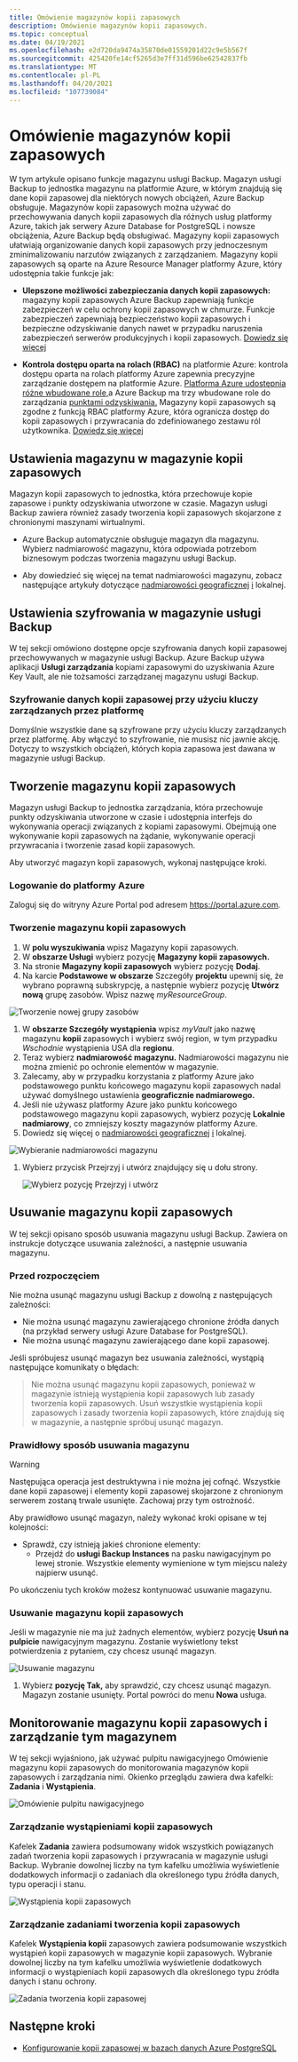 ```yaml
---
title: Omówienie magazynów kopii zapasowych
description: Omówienie magazynów kopii zapasowych.
ms.topic: conceptual
ms.date: 04/19/2021
ms.openlocfilehash: e2d720da9474a35870de01559201d22c9e5b567f
ms.sourcegitcommit: 425420fe14cf5265d3e7ff31d596be62542837fb
ms.translationtype: MT
ms.contentlocale: pl-PL
ms.lasthandoff: 04/20/2021
ms.locfileid: "107739084"
---
```

# <a name="backup-vaults-overview"></a>Omówienie magazynów kopii zapasowych

W tym artykule opisano funkcje magazynu usługi Backup. Magazyn usługi Backup to jednostka magazynu na platformie Azure, w którym znajdują się dane kopii zapasowej dla niektórych nowych obciążeń, Azure Backup obsługuje. Magazynów kopii zapasowych można używać do przechowywania danych kopii zapasowych dla różnych usług platformy Azure, takich jak serwery Azure Database for PostgreSQL i nowsze obciążenia, Azure Backup będą obsługiwać. Magazyny kopii zapasowych ułatwiają organizowanie danych kopii zapasowych przy jednoczesnym zminimalizowaniu narzutów związanych z zarządzaniem. Magazyny kopii zapasowych są oparte na Azure Resource Manager platformy Azure, który udostępnia takie funkcje jak:

- **Ulepszone możliwości zabezpieczania danych kopii zapasowych:** magazyny kopii zapasowych Azure Backup zapewniają funkcje zabezpieczeń w celu ochrony kopii zapasowych w chmurze. Funkcje zabezpieczeń zapewniają bezpieczeństwo kopii zapasowych i bezpieczne odzyskiwanie danych nawet w przypadku naruszenia zabezpieczeń serwerów produkcyjnych i kopii zapasowych. [Dowiedz się więcej](backup-azure-security-feature.md)

- **Kontrola dostępu oparta na rolach (RBAC)** na platformie Azure: kontrola dostępu oparta na rolach platformy Azure zapewnia precyzyjne zarządzanie dostępem na platformie Azure. [Platforma Azure udostępnia różne wbudowane role,](../role-based-access-control/built-in-roles.md)a Azure Backup ma trzy wbudowane role do zarządzania [punktami odzyskiwania.](backup-rbac-rs-vault.md) Magazyny kopii zapasowych są zgodne z funkcją RBAC platformy Azure, która ogranicza dostęp do kopii zapasowych i przywracania do zdefiniowanego zestawu ról użytkownika. [Dowiedz się więcej](backup-rbac-rs-vault.md)

## <a name="storage-settings-in-the-backup-vault"></a>Ustawienia magazynu w magazynie kopii zapasowych

Magazyn kopii zapasowych to jednostka, która przechowuje kopie zapasowe i punkty odzyskiwania utworzone w czasie. Magazyn usługi Backup zawiera również zasady tworzenia kopii zapasowych skojarzone z chronionymi maszynami wirtualnymi.

- Azure Backup automatycznie obsługuje magazyn dla magazynu. Wybierz nadmiarowość magazynu, która odpowiada potrzebom biznesowym podczas tworzenia magazynu usługi Backup.

- Aby dowiedzieć się więcej na temat nadmiarowości magazynu, zobacz następujące artykuły dotyczące [nadmiarowości geograficznej](../storage/common/storage-redundancy.md#geo-redundant-storage) [i](../storage/common/storage-redundancy.md#locally-redundant-storage) lokalnej.

## <a name="encryption-settings-in-the-backup-vault"></a>Ustawienia szyfrowania w magazynie usługi Backup

W tej sekcji omówiono dostępne opcje szyfrowania danych kopii zapasowej przechowywanych w magazynie usługi Backup. Azure Backup używa aplikacji **Usługi zarządzania** kopiami zapasowymi do uzyskiwania Azure Key Vault, ale nie tożsamości zarządzanej magazynu usługi Backup.


### <a name="encryption-of-backup-data-using-platform-managed-keys"></a>Szyfrowanie danych kopii zapasowej przy użyciu kluczy zarządzanych przez platformę

Domyślnie wszystkie dane są szyfrowane przy użyciu kluczy zarządzanych przez platformę. Aby włączyć to szyfrowanie, nie musisz nic jawnie akcję. Dotyczy to wszystkich obciążeń, których kopia zapasowa jest dawana w magazynie usługi Backup.

## <a name="create-a-backup-vault"></a>Tworzenie magazynu kopii zapasowych

Magazyn usługi Backup to jednostka zarządzania, która przechowuje punkty odzyskiwania utworzone w czasie i udostępnia interfejs do wykonywania operacji związanych z kopiami zapasowymi. Obejmują one wykonywanie kopii zapasowych na żądanie, wykonywanie operacji przywracania i tworzenie zasad kopii zapasowych.

Aby utworzyć magazyn kopii zapasowych, wykonaj następujące kroki.

### <a name="sign-in-to-azure"></a>Logowanie do platformy Azure

Zaloguj się do witryny Azure Portal pod adresem <https://portal.azure.com>.

### <a name="create-backup-vault"></a>Tworzenie magazynu kopii zapasowych

1. W **polu wyszukiwania** wpisz Magazyny kopii zapasowych.
1. W **obszarze Usługi** wybierz pozycję **Magazyny kopii zapasowych.**
1. Na stronie **Magazyny kopii zapasowych** wybierz pozycję **Dodaj**.
1. Na karcie **Podstawowe w obszarze** Szczegóły **projektu** upewnij się, że wybrano poprawną subskrypcję, a następnie wybierz pozycję **Utwórz nową** grupę zasobów. Wpisz nazwę *myResourceGroup*.

  ![Tworzenie nowej grupy zasobów](./media/backup-vault-overview/new-resource-group.png)

1. W **obszarze Szczegóły wystąpienia** wpisz *myVault* jako nazwę magazynu **kopii** zapasowych i wybierz swój region, w tym przypadku *Wschodnie* wystąpienia USA dla **regionu**.
1. Teraz wybierz **nadmiarowość magazynu.** Nadmiarowości magazynu nie można zmienić po ochronie elementów w magazynie.
1. Zalecamy, aby w przypadku korzystania z platformy Azure jako podstawowego punktu końcowego magazynu kopii zapasowych nadal używać domyślnego ustawienia **geograficznie nadmiarowego.**
1. Jeśli nie używasz platformy Azure jako punktu końcowego podstawowego magazynu kopii zapasowych, wybierz pozycję **Lokalnie nadmiarowy**, co zmniejszy koszty magazynów platformy Azure.
1. Dowiedz się więcej o [nadmiarowości geograficznej](../storage/common/storage-redundancy.md#geo-redundant-storage) [i](../storage/common/storage-redundancy.md#locally-redundant-storage) lokalnej.

  ![Wybieranie nadmiarowości magazynu](./media/backup-vault-overview/storage-redundancy.png)

1. Wybierz przycisk Przejrzyj i utwórz znajdujący się u dołu strony.

    ![Wybierz pozycję Przejrzyj i utwórz](./media/backup-vault-overview/review-and-create.png)

## <a name="delete-a-backup-vault"></a>Usuwanie magazynu kopii zapasowych

W tej sekcji opisano sposób usuwania magazynu usługi Backup. Zawiera on instrukcje dotyczące usuwania zależności, a następnie usuwania magazynu.

### <a name="before-you-start"></a>Przed rozpoczęciem

Nie można usunąć magazynu usługi Backup z dowolną z następujących zależności:

- Nie można usunąć magazynu zawierającego chronione źródła danych (na przykład serwery usługi Azure Database for PostgreSQL).
- Nie można usunąć magazynu zawierającego dane kopii zapasowej.

Jeśli spróbujesz usunąć magazyn bez usuwania zależności, wystąpią następujące komunikaty o błędach:

>Nie można usunąć magazynu kopii zapasowych, ponieważ w magazynie istnieją wystąpienia kopii zapasowych lub zasady tworzenia kopii zapasowych. Usuń wszystkie wystąpienia kopii zapasowych i zasady tworzenia kopii zapasowych, które znajdują się w magazynie, a następnie spróbuj usunąć magazyn.

### <a name="proper-way-to-delete-a-vault"></a>Prawidłowy sposób usuwania magazynu

>[!WARNING]
Następująca operacja jest destruktywna i nie można jej cofnąć. Wszystkie dane kopii zapasowej i elementy kopii zapasowej skojarzone z chronionym serwerem zostaną trwale usunięte. Zachowaj przy tym ostrożność.

Aby prawidłowo usunąć magazyn, należy wykonać kroki opisane w tej kolejności:

- Sprawdź, czy istnieją jakieś chronione elementy:
  - Przejdź do **usługi Backup Instances** na pasku nawigacyjnym po lewej stronie. Wszystkie elementy wymienione w tym miejscu należy najpierw usunąć.

Po ukończeniu tych kroków możesz kontynuować usuwanie magazynu.

### <a name="delete-the-backup-vault"></a>Usuwanie magazynu kopii zapasowych

Jeśli w magazynie nie ma już żadnych elementów, wybierz pozycję **Usuń na pulpicie** nawigacyjnym magazynu. Zostanie wyświetlony tekst potwierdzenia z pytaniem, czy chcesz usunąć magazyn.

![Usuwanie magazynu](./media/backup-vault-overview/delete-vault.png)

1. Wybierz **pozycję Tak,** aby sprawdzić, czy chcesz usunąć magazyn. Magazyn zostanie usunięty. Portal powróci do menu **Nowa** usługa.

## <a name="monitor-and-manage-the-backup-vault"></a>Monitorowanie magazynu kopii zapasowych i zarządzanie tym magazynem

W tej sekcji wyjaśniono,  jak używać pulpitu nawigacyjnego Omówienie magazynu kopii zapasowych do monitorowania magazynów kopii zapasowych i zarządzania nimi. Okienko przeglądu zawiera dwa kafelki: **Zadania** i **Wystąpienia**.

![Omówienie pulpitu nawigacyjnego](./media/backup-vault-overview/overview-dashboard.png)

### <a name="manage-backup-instances"></a>Zarządzanie wystąpieniami kopii zapasowych

Kafelek **Zadania** zawiera podsumowany widok wszystkich powiązanych zadań tworzenia kopii zapasowych i przywracania w magazynie usługi Backup. Wybranie dowolnej liczby na tym kafelku umożliwia wyświetlenie dodatkowych informacji o zadaniach dla określonego typu źródła danych, typu operacji i stanu.

![Wystąpienia kopii zapasowych](./media/backup-vault-overview/backup-instances.png)

### <a name="manage-backup-jobs"></a>Zarządzanie zadaniami tworzenia kopii zapasowych

Kafelek **Wystąpienia kopii** zapasowych zawiera podsumowanie wszystkich wystąpień kopii zapasowych w magazynie kopii zapasowych. Wybranie dowolnej liczby na tym kafelku umożliwia wyświetlenie dodatkowych informacji o wystąpieniach kopii zapasowych dla określonego typu źródła danych i stanu ochrony.

![Zadania tworzenia kopii zapasowej](./media/backup-vault-overview/backup-jobs.png)

## <a name="next-steps"></a>Następne kroki

- [Konfigurowanie kopii zapasowej w bazach danych Azure PostgreSQL](backup-azure-database-postgresql.md#configure-backup-on-azure-postgresql-databases)
